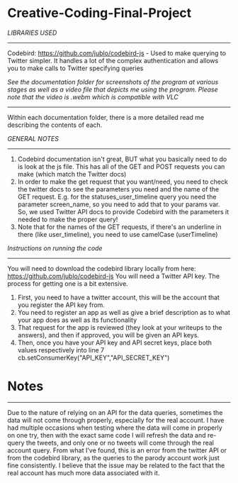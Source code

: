 # Creative-Coding-Final-Project


*LIBRARIES USED*
_________________________________________________________________
Codebird: https://github.com/jublo/codebird-js
    - Used to make querying to Twitter simpler. It handles a lot of the complex authentication and allows you to make calls to Twitter specifying queries


*See the documentation folder for screenshots of the program at various stages as well as a video file that depicts me using the program. Please note that the video is .webm which is compatible with VLC*
_________________________________________________________________
Within each documentation folder, there is a more detailed read me describing the contents of each. 

*GENERAL NOTES*
_________________________________________________________________
1. Codebird documentation isn't great, BUT what you basically need to do is look at the js file. This has all of the GET and POST requests you can make (which match the Twitter docs)
2. In order to make the get request that you want/need, you need to check the twitter docs to see the parameters you need and the name of the GET request. 
    E.g. for the statuses_user_timeline query you need the parameter screen_name, so you need to add that to your params var. So, we used Twitter API docs to provide Codebird
    with the parameters it needed to make the proper query!
3. Note that for the names of the GET requests, if there's an underline in there (like user_timeline), you need to use camelCase (userTimeline)


*Instructions on running the code*
_________________________________________________________________
You will need to download the codebird library locally from here: https://github.com/jublo/codebird-js
You will need a Twitter API key. The process for getting one is a bit extensive. 
1. First, you need to have a twitter account, this will be the account that you register the API key from.
2. You need to register an app as well as give a brief description as to what your app does as well as its functionality
3. That request for the app is reviewed (they look at your writeups to the answers), and then if approved, you will be given an API keys.
4. Then, once you have your API key and API secret keys, place both values respectively into line 7
    cb.setConsumerKey("API_KEY","API_SECRET_KEY")

# Notes
_________________________________________________________________
Due to the nature of relying on an API for the data queries, sometimes the data will not come through properly, especially for the real account. 
I have had multiple occasions when testing where the data will come in properly on one try, then with the exact same code I will refresh the data and re-query the tweets, and only one or no tweets will come through the real account query. From what I've found, this is an error from the twitter API or from the codebird library, as the queries to the parody account work just fine consistently. I believe that the issue may be related to the fact that the real account has much more data associated with it.